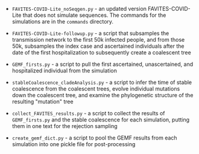 - `FAVITES-COVID-Lite_noSeqgen.py` - an updated version FAVITES-COVID-Lite that does not simulate sequences. The commands for the simulations are in the `commands` directory. 

- `FAVITES-COVID-Lite-followup.py` - a script that subsamples the transmission network to the first 50k infected people, and from those 50k, subsamples the index case and ascertained individuals after the date of the first hospitalization to subsequently create a coalescent tree

- `GEMF_firsts.py` - a script to pull the first ascertained, unascertained, and hospitalized individual from the simulation

- `stableCoalescence_cladeAnalysis.py` - a script to infer the time of stable coalescence from the coalescent trees, evolve individual mutations down the coalescent tree, and examine the phylogenetic structure of the resulting "mutation" tree

- `collect_FAVITES_results.py` - a script to collect the results of `GEMF_firsts.py` and the stable coalescence for each simulation, putting them in one text for the rejection sampling

- `create_gemf_dict.py` - a script to pool the GEMF results from each simulation into one pickle file for post-processing
